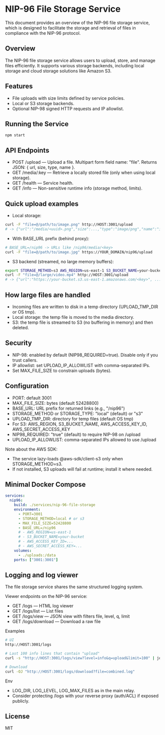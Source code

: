 # NIP-96 File Storage Service

This document provides an overview of the NIP-96 file storage service, which is designed to facilitate the storage and retrieval of files in compliance with the NIP-96 protocol.

## Overview

The NIP-96 file storage service allows users to upload, store, and manage files efficiently. It supports various storage backends, including local storage and cloud storage solutions like Amazon S3.

## Features

- File uploads with size limits defined by service policies.
- Local or S3 storage backends.
- Optional NIP-98 signed HTTP requests and IP allowlist.

## Running the Service

```
npm start
```

## API Endpoints

- POST /upload — Upload a file. Multipart form field name: "file". Returns JSON: { url, size, type, name }.
- GET /media/:key — Retrieve a locally stored file (only when using local storage).
- GET /health — Service health.
- GET /info — Non-sensitive runtime info (storage method, limits).

## Quick upload examples
- Local storage:
```bash
curl -F "file=@/path/to/image.png" http://HOST:3001/upload
# -> {"url":"/media/<uuid>.png","size":...,"type":"image/png","name":"image.png"}
```
- With BASE_URL prefix (behind proxy):
```bash
# BASE_URL=/nip96 -> URLs like /nip96/media/<key>
curl -F "file=@/path/to/image.jpg" https://YOUR_DOMAIN/nip96/upload
```
- S3 backend (streamed, no large memory buffers):
```bash
export STORAGE_METHOD=s3 AWS_REGION=us-east-1 S3_BUCKET_NAME=your-bucket
curl -F "file=@/large/video.mp4" http://HOST:3001/upload
# -> {"url":"https://your-bucket.s3.us-east-1.amazonaws.com/<key>", ...}
```

## How large files are handled
- Incoming files are written to disk in a temp directory (UPLOAD_TMP_DIR or OS tmp).
- Local storage: the temp file is moved to the media directory.
- S3: the temp file is streamed to S3 (no buffering in memory) and then deleted.

## Security
- NIP-98: enabled by default (NIP98_REQUIRED=true). Disable only if you trust callers.
- IP allowlist: set UPLOAD_IP_ALLOWLIST with comma-separated IPs.
- Set MAX_FILE_SIZE to constrain uploads (bytes).

## Configuration
- PORT: default 3001
- MAX_FILE_SIZE: bytes (default 52428800)
- BASE_URL: URL prefix for returned links (e.g., "/nip96")
- STORAGE_METHOD or STORAGE_TYPE: "local" (default) or "s3"
- UPLOAD_TMP_DIR: directory for temp files (default OS tmp)
- For S3: AWS_REGION, S3_BUCKET_NAME, AWS_ACCESS_KEY_ID, AWS_SECRET_ACCESS_KEY
- NIP98_REQUIRED: "true" (default) to require NIP-98 on /upload
- UPLOAD_IP_ALLOWLIST: comma-separated IPs allowed to use /upload

Note about the AWS SDK:
- The service lazy-loads @aws-sdk/client-s3 only when STORAGE_METHOD=s3.
- If not installed, S3 uploads will fail at runtime; install it where needed.

## Minimal Docker Compose
```yaml
services:
  nip96:
    build: ./services/nip-96-file-storage
    environment:
      - PORT=3001
      - STORAGE_METHOD=local # or s3
      - MAX_FILE_SIZE=52428800
      - BASE_URL=/nip96
      # - AWS_REGION=us-east-1
      # - S3_BUCKET_NAME=your-bucket
      # - AWS_ACCESS_KEY_ID=...
      # - AWS_SECRET_ACCESS_KEY=...
    volumes:
      - ./uploads:/data
    ports: ["3001:3001"]
```

## Logging and log viewer
The file storage service shares the same structured logging system.

Viewer endpoints on the NIP-96 service:
- GET /logs — HTML log viewer
- GET /logs/list — List files
- GET /logs/view — JSON view with filters file, level, q, limit
- GET /logs/download — Download a raw file

Examples
```bash
# UI
http://HOST:3001/logs

# Last 100 info lines that contain "upload"
curl -s "http://HOST:3001/logs/view?level=info&q=upload&limit=100" | jq .

# Download
curl -OJ "http://HOST:3001/logs/download?file=combined.log"
```

Env
- LOG_DIR, LOG_LEVEL, LOG_MAX_FILES as in the main relay.
- Consider protecting /logs with your reverse proxy (auth/ACL) if exposed publicly.

## License

MIT